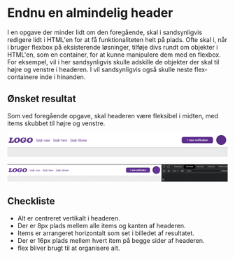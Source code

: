 # Endnu en almindelig header
I en opgave der minder lidt om den foregående, skal i sandsynligvis redigere lidt i HTML'en for at få funktionaliteten helt på plads. Ofte skal i, når i bruger flexbox på eksisterende løsninger, tilføje divs rundt om objekter i HTML'en, som en container, for at kunne manipulere dem med en flexbox. For eksempel, vil i her sandsynligvis skulle adskille de objekter der skal til højre og venstre i headeren. I vil sandsynligvis også skulle neste flex-containere inde i hinanden.

## Ønsket resultat
Som ved foregående opgave, skal headeren være fleksibel i midten, med items skubbet til højre og venstre.

![resultat billede](resultat.png)

![resultat gif](resultat.gif)

## Checkliste
* Alt er centreret vertikalt i headeren.
* Der er 8px plads mellem alle items og kanten af headeren.
* Items er arrangeret horizontalt som set i billedet af resultatet.
* Der er 16px plads mellem hvert item på begge sider af headeren.
* flex bliver brugt til at organisere alt.